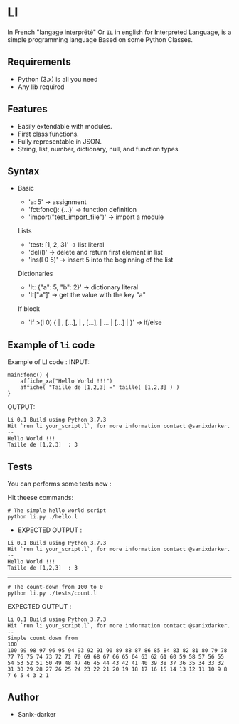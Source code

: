 # LI

In French "langage interprété" Or `IL` in english for Interpreted Language, is a simple programming language Based on some Python Classes.

## Requirements

- Python (3.x) is all you need
- Any lib required

## Features

 - Easily extendable with modules.
 - First class functions.
 - Fully representable in JSON.
 - String, list, number, dictionary, null, and function types

## Syntax

- Basic
    - 'a: 5'                     -> assignment
    - 'fct:fonc(): {...}'                 -> function definition
    - 'import("test_import_file")'  -> import a module

   Lists
    - 'test: [1, 2, 3]'           -> list literal
    - 'del(l)'              -> delete and return first element in list
    - 'ins(l 0 5)'           -> insert 5 into the beginning of the list

   Dictionaries
    - 'lt: {"a": 5, "b": 2}'    -> dictionary literal
    - 'lt["a"]'          -> get the value with the key "a"

   If block
    - 'if >(i 0) {                   |
          <cond>, [...],             |
          <cond>, [...],             |
          ...                        |
          [...]                      |
       }'                            -> if/else

## Example of `li` code

Example of LI code :
INPUT:
```
main:fonc() {
    affiche_xa("Hello World !!!")
    affiche( "Taille de [1,2,3] =" taille( [1,2,3] ) )
}
```

OUTPUT:
```
Li 0.1 Build using Python 3.7.3
Hit `run li your_script.l`, for more information contact @sanixdarker.
--
Hello World !!!
Taille de [1,2,3]  : 3
```

## Tests

You can performs some tests now :

Hit theese commands:

```shell
# The simple hello world script
python li.py ./hello.l
```

- EXPECTED OUTPUT :
```
Li 0.1 Build using Python 3.7.3
Hit `run li your_script.l`, for more information contact @sanixdarker.
--
Hello World !!!
Taille de [1,2,3]  : 3
```

----

```
# The count-down from 100 to 0
python li.py ./tests/count.l
```

EXPECTED OUTPUT :
```
Li 0.1 Build using Python 3.7.3
Hit `run li your_script.l`, for more information contact @sanixdarker.
--
Simple count down from
100
100 99 98 97 96 95 94 93 92 91 90 89 88 87 86 85 84 83 82 81 80 79 78 77 76 75 74 73 72 71 70 69 68 67 66 65 64 63 62 61 60 59 58 57 56 55 54 53 52 51 50 49 48 47 46 45 44 43 42 41 40 39 38 37 36 35 34 33 32 31 30 29 28 27 26 25 24 23 22 21 20 19 18 17 16 15 14 13 12 11 10 9 8 7 6 5 4 3 2 1 
```



## Author

- Sanix-darker